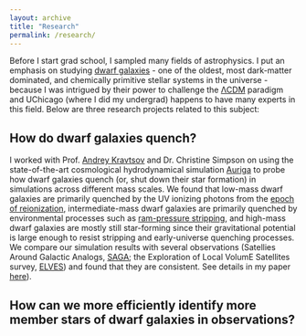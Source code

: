 ```yaml
---
layout: archive
title: "Research"
permalink: /research/
---
```


Before I start grad school, I sampled many fields of astrophysics. I put an emphasis on studying
<a href="https://esahubble.org/wordbank/dwarf-galaxy/#:~:text=Dwarf%20galaxies%20are%20small%20galaxies,Way%20or%20the%20Andromeda%20Galaxy.">dwarf galaxies</a> - one of the oldest, most dark-matter dominated, and chemically primitive stellar systems in the universe - because I was intrigued by their power to challenge
the <a href="https://en.wikipedia.org/wiki/Lambda-CDM_model">ΛCDM</a> paradigm and UChicago (where I did my undergrad) happens to have many experts in this field. Below are three research projects related to this subject:

How do dwarf galaxies quench?
---

I worked with Prof. <a href="https://astro.uchicago.edu/~andrey/">Andrey Kravtsov</a> and Dr. Christine Simpson on using the state-of-the-art cosmological hydrodynamical
simulation <a href="https://wwwmpa.mpa-garching.mpg.de/auriga/Auriga ">Auriga</a> to probe how dwarf galaxies quench (or, shut down their star formation) in simulations
across different mass scales. We found that low-mass dwarf galaxies are primarily quenched by the UV ionizing photons from the 
<a href="https://www.nsf.gov/news/special_reports/astronomy/epoch_reionization.pdf">epoch of reionization</a>, intermediate-mass dwarf galaxies are primarily 
quenched by environmental processes such as <a href="https://en.wikipedia.org/wiki/Ram_pressure">ram-pressure stripping</a>, and high-mass dwarf galaxies 
are mostly still star-forming since their gravitational potential is large enough to resist stripping and early-universe quenching processes. We compare our simulation
results with several observations (Satellies Around Galactic Analogs, <a href="https://sagasurvey.org/">SAGA</a>; 
the Exploration of Local VolumE Satellites survey, <a href="https://arxiv.org/abs/2203.00014">ELVES</a>) and found that they are consistent. 
See details in my paper <a href="https://arxiv.org/abs/2208.13805">here</a>). 

How can we more efficiently identify more member stars of dwarf galaxies in observations?
---

















